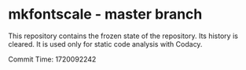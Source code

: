 # mkfontscale - master branch

This repository contains the frozen state of the repository.
Its history is cleared. It is used only for static code
analysis with Codacy.

Commit Time: 1720092242